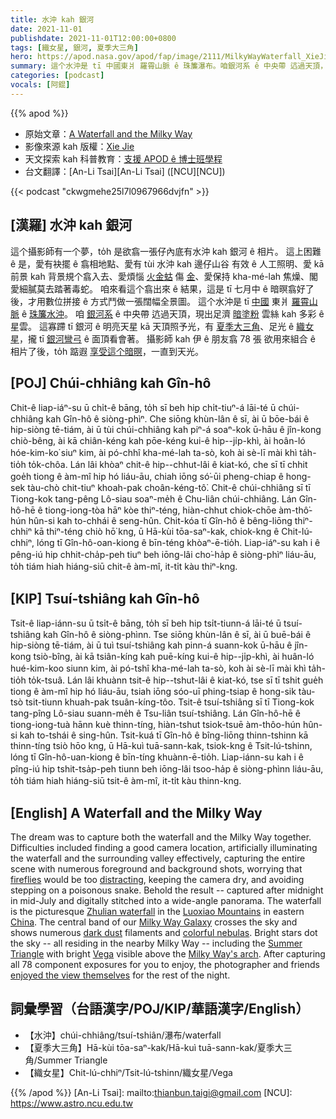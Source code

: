 ```yaml
---
title: 水沖 kah 銀河
date: 2021-11-01
publishdate: 2021-11-01T12:00:00+0800
tags: [織女星, 銀河, 夏季大三角]
hero: https://apod.nasa.gov/apod/fap/image/2111/MilkyWayWaterfall_XieJie_960.jpg
summary: 這个水沖是 tī 中國東爿 羅霄山脈 ê 珠簾瀑布。咱銀河系 ê 中央帶 迒過天頂，現出足濟 暗塗粉雲絲 kah 多彩 ê 星雲。
categories: [podcast]
vocals: [阿錕]
---
```


{{% apod %}}

- 原始文章：[A Waterfall and the Milky Way](https://apod.nasa.gov/apod/ap211101.html)
- 影像來源 kah 版權：[Xie Jie](mailto:2455179586@qq.com)
- 天文探索 kah 科普教育：[支援 APOD ê 博士班學程](https://asterisk.apod.com/viewtopic.php?f=28&t=41989)
- 台文翻譯：[An-Li Tsai][An-Li Tsai] ([NCU][NCU])

{{< podcast "ckwgmehe25l7l0967966dvjfn" >}}

## [漢羅] 水沖 kah 銀河
這个攝影師有一个夢，to̍h 是欲翕一張仔內底有水沖 kah 銀河 ê 相片。
這上困難 ê 是，愛有袂擺 ê 翕相地點、愛有 tùi 水沖 kah 邊仔山谷 有效 ê 人工照明、愛 kā 前景 kah 背景規个翕入去、愛煩惱 [火金蛄][fireflies] 傷 [金][distracting e]、愛保持 kha-mé-lah 焦燥、閣愛細膩莫去踏著毒蛇。
咱來看這个翕出來 ê 結果，這是 tī 七月中 ê 暗暝翕好了後，才用數位拼接 ê 方式鬥做一張闊幅全景圖。
這个水沖是 tī [中國][China] 東爿 [羅霄山脈][Luoxiao Mountains] ê [珠簾水沖][Zhulian waterfall]。
咱 [銀河系][Milky Way Galaxy] ê 中央帶 迒過天頂，現出足濟 [暗塗粉][dark dust] 雲絲 kah 多彩 ê 星雲。
這寡蹛 tī 銀河 ê 明亮天星 kā 天頂照予光，有 [夏季大三角][Summer Triangle]、足光 ê [織女星][Vega]，攏 tī [銀河彎弓][Milky Way's arch t] ê 面頂看會著。
攝影師 kah 伊 ê 朋友翕 78 張 欲用來組合 ê 相片了後，to̍h 踮遐 [享受這个暗暝][enjoyed the view themselves]，一直到天光。

## [POJ] Chúi-chhiâng kah Gîn-hô
Chit-ê liap-iáⁿ-su ū chi̍t-ê bāng, to̍h sī beh hip chi̍t-tiuⁿ-á lāi-té ū chúi-chhiâng kah Gîn-hô ê siòng-phìⁿ.
Che siōng khùn-lân ê sī, ài ū bōe-bái ê hip-siòng tē-tiám, ài ū tùi chúi-chhiâng kah piⁿ-á soaⁿ-kok ū-hāu ê jîn-kong chiò-bêng, ài kā chiân-kéng kah pōe-kéng kui-ê hip--ji̍p-khì, ài hoân-ló hóe-kim-ko͘ siuⁿ kim, ài pó-chhî kha-mé-lah ta-sò, koh ài sè-lī mài khì ta̍h-tio̍h to̍k-chôa.
Lán lâi khòaⁿ chit-ê hip--chhut-lâi ê kiat-kó, che sī tī chhit goe̍h tiong ê àm-mî hip hó liáu-āu, chiah iōng só͘-ūi pheng-chiap ê hong-sek tàu-chò chit-tiuⁿ khoah-pak choân-kéng-tô͘.
Chit-ê chúi-chhiâng sī tī Tiong-kok tang-pêng Lô-siau soaⁿ-me̍h ê Chu-liân chúi-chhiâng.
Lán Gîn-hô-hē ê tiong-iong-tòa hāⁿ kòe thiⁿ-téng, hiàn-chhut chiok-chōe àm-thô͘-hún hûn-si kah to-chhái ê seng-hûn.
Chit-kóa tī Gîn-hô ê bêng-liōng thiⁿ-chhiⁿ kā thiⁿ-téng chiò hō͘ kng, ū Hā-kùi tōa-saⁿ-kak, chiok-kng ê Chit-lú-chhiⁿ, lóng tī Gîn-hô-oan-kiong ê bīn-téng khòaⁿ-ē-tio̍h.
Liap-iáⁿ-su kah i ê pêng-iú hip chhit-cha̍p-peh tiuⁿ beh iōng-lâi cho͘-ha̍p ê siòng-phìⁿ liáu-āu, to̍h tiám hiah hiáng-siū chit-ê àm-mî, it-ti̍t kàu thiⁿ-kng.

## [KIP] Tsuí-tshiâng kah Gîn-hô
Tsit-ê liap-iánn-su ū tsi̍t-ê bāng, to̍h sī beh hip tsi̍t-tiunn-á lāi-té ū tsuí-tshiâng kah Gîn-hô ê siòng-phìnn.
Tse siōng khùn-lân ê sī, ài ū buē-bái ê hip-siòng tē-tiám, ài ū tuì tsuí-tshiâng kah pinn-á suann-kok ū-hāu ê jîn-kong tsiò-bîng, ài kā tsiân-kíng kah puē-kíng kui-ê hip--ji̍p-khì, ài huân-ló hué-kim-koo siunn kim, ài pó-tshî kha-mé-lah ta-sò, koh ài sè-lī mài khì ta̍h-tio̍h to̍k-tsuâ.
Lán lâi khuànn tsit-ê hip--tshut-lâi ê kiat-kó, tse sī tī tshit gue̍h tiong ê àm-mî hip hó liáu-āu, tsiah iōng sóo-uī phing-tsiap ê hong-sik tàu-tsò tsit-tiunn khuah-pak tsuân-kíng-tôo.
Tsit-ê tsuí-tshiâng sī tī Tiong-kok tang-pîng Lô-siau suann-me̍h ê Tsu-liân tsuí-tshiâng.
Lán Gîn-hô-hē ê tiong-iong-tuà hānn kuè thinn-tíng, hiàn-tshut tsiok-tsuē àm-thôo-hún hûn-si kah to-tshái ê sing-hûn.
Tsit-kuá tī Gîn-hô ê bîng-liōng thinn-tshinn kā thinn-tíng tsiò hōo kng, ū Hā-kuì tuā-sann-kak, tsiok-kng ê Tsit-lú-tshinn, lóng tī Gîn-hô-uan-kiong ê bīn-tíng khuànn-ē-tio̍h.
Liap-iánn-su kah i ê pîng-iú hip tshit-tsa̍p-peh tiunn beh iōng-lâi tsoo-ha̍p ê siòng-phìnn liáu-āu, to̍h tiám hiah hiáng-siū tsit-ê àm-mî, it-ti̍t kàu thinn-kng.

## [English] A Waterfall and the Milky Way
The dream was to capture both the waterfall and the Milky Way together.
Difficulties included finding a good camera location, artificially illuminating the waterfall and the surrounding valley effectively, capturing the entire scene with numerous foreground and background shots, worrying that [fireflies][fireflies] would be too [distracting][distracting e], keeping the camera dry, and avoiding stepping on a poisonous snake.
Behold the result -- captured after midnight in mid-July and digitally stitched into a wide-angle panorama.
The waterfall is the picturesque [Zhulian waterfall][Zhulian waterfall] in the [Luoxiao Mountains][Luoxiao Mountains] in eastern [China][China].
The central band of our [Milky Way Galaxy][Milky Way Galaxy] crosses the sky and shows numerous [dark dust][dark dust] filaments and [colorful nebulas][colorful nebulas].
Bright stars dot the sky -- all residing in the nearby Milky Way -- including the [Summer Triangle][Summer Triangle] with bright [Vega][Vega] visible above the [Milky Way's arch][Milky Way's arch e].
After capturing all 78 component exposures for you to enjoy, the photographer and friends [enjoyed the view themselves][enjoyed the view themselves] for the rest of the night.

## 詞彙學習（台語漢字/POJ/KIP/華語漢字/English）
- 【水沖】chúi-chhiâng/tsuí-tshiân/瀑布/waterfall
- 【夏季大三角】Hā-kùi tōa-saⁿ-kak/Hā-kuì tuā-sann-kak/夏季大三角/Summer Triangle
- 【織女星】Chit-lú-chhiⁿ/Tsit-lú-tshinn/織女星/Vega


{{% /apod %}}
[An-Li Tsai]: mailto:thianbun.taigi@gmail.com
[NCU]: https://www.astro.ncu.edu.tw

[fireflies]:https://en.wikipedia.org/wiki/Firefly
[distracting e]:https://apod.nasa.gov/apod/ap210906.html
[distracting t]:https://apod.tw/daily/20210906/
[Zhulian waterfall]:https://www.trip.com/travel-guide/attraction/yanling/zhulian-waterfall-38961944
[Luoxiao Mountains]:https://en.wikipedia.org/wiki/Luoxiao_Mountains
[China]:https://en.wikipedia.org/wiki/China
[Milky Way Galaxy]:https://imagine.gsfc.nasa.gov/science/objects/milkyway1.html
[dark dust]:https://apod.nasa.gov/apod/ap190827.html
[colorful nebulas]:https://apod.nasa.gov/apod/ap171201.html
[Summer Triangle]:https://apod.nasa.gov/apod/ap170703.html
[Vega]:https://www.nasa.gov/mission_pages/spitzer/news/spitzervega20130108.html
[Milky Way's arch e]:https://apod.nasa.gov/apod/ap210113.html
[Milky Way's arch t]:https://apod.tw/daily/20210113/
[enjoyed the view themselves]:https://c4.wallpaperflare.com/wallpaper/814/105/215/cat-the-sky-cat-look-the-sun-hd-wallpaper-preview.jpg
